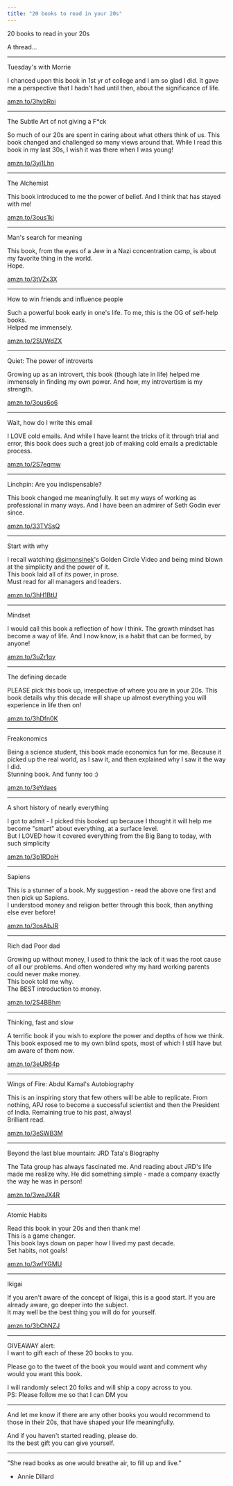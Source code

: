 ```yaml
---
title: "20 books to read in your 20s"
---
```


20 books to read in your 20s

A thread...

---

Tuesday's with Morrie

I chanced upon this book in 1st yr of college and I am so glad I did. It gave me a perspective that I hadn't had until then, about the significance of life.

[amzn.to/3hybRoi](https://amzn.to/3hybRoi)

---

The Subtle Art of not giving a F*ck

So much of our 20s are spent in caring about what others think of us. This book changed and challenged so many views around that. While I read this book in my last 30s, I wish it was there when I was young!

[amzn.to/3yi1Lhn](https://amzn.to/3yi1Lhn)

---

The Alchemist

This book introduced to me the power of belief. And I think that has stayed with me!

[amzn.to/3ous1ki](https://amzn.to/3ous1ki)

---

Man's search for meaning

This book, from the eyes of a Jew in a Nazi concentration camp, is about my favorite thing in the world.  
Hope.

[amzn.to/3tVZx3X](https://amzn.to/3tVZx3X)

---

How to win friends and influence people

Such a powerful book early in one's life. To me, this is the OG of self-help books.  
Helped me immensely.

[amzn.to/2SUWdZX](https://amzn.to/2SUWdZX)

---

Quiet: The power of introverts

Growing up as an introvert, this book (though late in life) helped me immensely in finding my own power. And how, my introvertism is my strength.

[amzn.to/3ous6o6](https://amzn.to/3ous6o6)

---

Wait, how do I write this email

I LOVE cold emails. And while I have learnt the tricks of it through trial and error, this book does such a great job of making cold emails a predictable process.

[amzn.to/2S7eqmw](https://amzn.to/2S7eqmw)

---

Linchpin: Are you indispensable?

This book changed me meaningfully. It set my ways of working as professional in many ways. And I have been an admirer of Seth Godin ever since.

[amzn.to/33TVSsQ](https://amzn.to/33TVSsQ)

---

Start with why

I recall watching [@simonsinek](https://twitter.com/simonsinek)'s Golden Circle Video and being mind blown at the simplicity and the power of it.  
This book laid all of its power, in prose.  
Must read for all managers and leaders.

[amzn.to/3hH1BtU](https://amzn.to/3hH1BtU)

---

Mindset

I would call this book a reflection of how I think. The growth mindset has become a way of life. And I now know, is a habit that can be formed, by anyone!

[amzn.to/3uZr1qy](https://amzn.to/3uZr1qy)

---

The defining decade

PLEASE pick this book up, irrespective of where you are in your 20s. This book details why this decade will shape up almost everything you will experience in life then on!

[amzn.to/3hDfn0K](https://amzn.to/3hDfn0K)

---

Freakonomics

Being a science student, this book made economics fun for me. Because it picked up the real world, as I saw it, and then explained why I saw it the way I did.  
Stunning book. And funny too :)

[amzn.to/3eYdaes](https://amzn.to/3eYdaes)

---

A short history of nearly everything

I got to admit - I picked this booked up because I thought it will help me become "smart" about everything, at a surface level.  
But I LOVED how it covered everything from the Big Bang to today, with such simplicity

[amzn.to/3p1RDoH](https://amzn.to/3p1RDoH)

---

Sapiens

This is a stunner of a book. My suggestion - read the above one first and then pick up Sapiens.  
I understood money and religion better through this book, than anything else ever before!

[amzn.to/3osAbJR](https://amzn.to/3osAbJR)

---

Rich dad Poor dad

Growing up without money, I used to think the lack of it was the root cause of all our problems. And often wondered why my hard working parents could never make money.  
This book told me why.  
The BEST introduction to money.

[amzn.to/2S4BBhm](https://amzn.to/2S4BBhm)

---

Thinking, fast and slow

A terrific book if you wish to explore the power and depths of how we think. This book exposed me to my own blind spots, most of which I still have but am aware of them now.

[amzn.to/3eUR64p](https://amzn.to/3eUR64p)

---

Wings of Fire: Abdul Kamal's Autobiography

This is an inspiring story that few others will be able to replicate. From nothing, APJ rose to become a successful scientist and then the President of India. Remaining true to his past, always!  
Brilliant read.

[amzn.to/3eSWB3M](https://amzn.to/3eSWB3M)

---

Beyond the last blue mountain: JRD Tata's Biography

The Tata group has always fascinated me. And reading about JRD's life made me realize why. He did something simple - made a company exactly the way he was in person!

[amzn.to/3weJX4R](https://amzn.to/3weJX4R)

---

Atomic Habits

Read this book in your 20s and then thank me!  
This is a game changer.  
This book lays down on paper how I lived my past decade.  
Set habits, not goals!

[amzn.to/3wfYGMU](https://amzn.to/3wfYGMU)

---

Ikigai

If you aren't aware of the concept of Ikigai, this is a good start. If you are already aware, go deeper into the subject.  
It may well be the best thing you will do for yourself.

[amzn.to/3bChNZJ](https://amzn.to/3bChNZJ)

---

GIVEAWAY alert:  
I want to gift each of these 20 books to you.

Please go to the tweet of the book you would want and comment why would you want this book.

I will randomly select 20 folks and will ship a copy across to you.  
PS: Please follow me so that I can DM you

---

And let me know if there are any other books you would recommend to those in their 20s, that have shaped your life meaningfully.

And if you haven't started reading, please do.  
Its the best gift you can give yourself.

---

"She read books as one would breathe air, to fill up and live."

- Annie Dillard